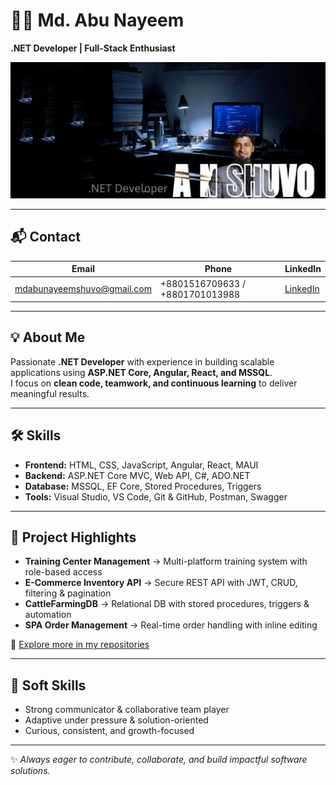 # 👨‍💻 Md. Abu Nayeem  
**.NET Developer | Full-Stack Enthusiast**

![Cover Image](https://github.com/A-N-Shuvo/Portfolio/blob/main/DotNetShuvo.jpg)

---

## 📬 Contact
| Email | Phone | LinkedIn |
|-------|-------|----------|
| mdabunayeemshuvo@gmail.com | +8801516709633 / +8801701013988 | [LinkedIn](https://www.linkedin.com/in/md-abu-nayeem-shuvo) |

---

## 💡 About Me  
Passionate **.NET Developer** with experience in building scalable applications using **ASP.NET Core, Angular, React, and MSSQL**.  
I focus on **clean code, teamwork, and continuous learning** to deliver meaningful results.  

---

## 🛠️ Skills
- **Frontend:** HTML, CSS, JavaScript, Angular, React, MAUI  
- **Backend:** ASP.NET Core MVC, Web API, C#, ADO.NET  
- **Database:** MSSQL, EF Core, Stored Procedures, Triggers  
- **Tools:** Visual Studio, VS Code, Git & GitHub, Postman, Swagger  

---

## 📂 Project Highlights
- **Training Center Management** → Multi-platform training system with role-based access  
- **E-Commerce Inventory API** → Secure REST API with JWT, CRUD, filtering & pagination  
- **CattleFarmingDB** → Relational DB with stored procedures, triggers & automation  
- **SPA Order Management** → Real-time order handling with inline editing  

🔗 [Explore more in my repositories](https://github.com/A-N-Shuvo?tab=repositories)   

---

## 🤝 Soft Skills
- Strong communicator & collaborative team player  
- Adaptive under pressure & solution-oriented  
- Curious, consistent, and growth-focused  

---

✨ *Always eager to contribute, collaborate, and build impactful software solutions.*  
